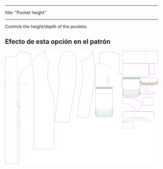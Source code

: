 - - -
title: "Pocket height"
- - -

Controls the height/depth of the pockets.

## Efecto de esta opción en el patrón

![This image shows the effect of this option by superimposing several variants that have a different value for this option](carlita_pocketheight_sample.svg "Effect of this option on the pattern")
